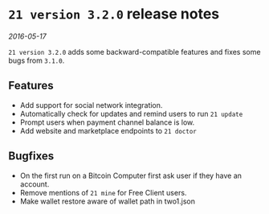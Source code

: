 # `21 version 3.2.0` release notes

*2016-05-17*

`21 version 3.2.0` adds some backward-compatible features and fixes some bugs from `3.1.0`.

## Features

- Add support for social network integration.
- Automatically check for updates and remind users to run `21 update`
- Prompt users when payment channel balance is low.
- Add website and marketplace endpoints to `21 doctor`

## Bugfixes

- On the first run on a Bitcoin Computer first ask user if they have an account.
- Remove mentions of `21 mine` for Free Client users.
- Make wallet restore aware of wallet path in two1.json
